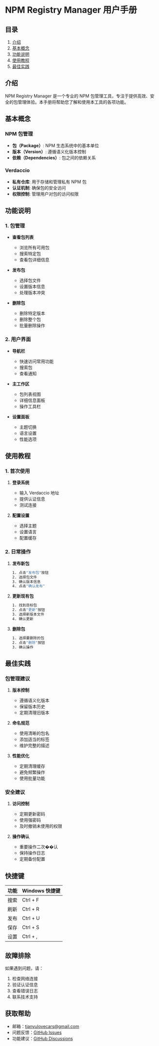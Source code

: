 # NPM Registry Manager 用户手册

## 目录

1. [介绍](#介绍)
2. [基本概念](#基本概念)
3. [功能说明](#功能说明)
4. [使用教程](#使用教程)
5. [最佳实践](#最佳实践)

## 介绍

NPM Registry Manager 是一个专业的 NPM 包管理工具，专注于提供高效、安全的包管理体验。本手册将帮助您了解和使用本工具的各项功能。

## 基本概念

### NPM 包管理
- **包（Package）**: NPM 生态系统中的基本单位
- **版本（Version）**: 遵循语义化版本控制
- **依赖（Dependencies）**: 包之间的依赖关系

### Verdaccio
- **私有仓库**: 用于存储和管理私有 NPM 包
- **认证机制**: 确保包的安全访问
- **权限控制**: 管理用户对包的访问权限

## 功能说明

### 1. 包管理
- **查看包列表**
  - 浏览所有可用包
  - 搜索特定包
  - 查看包详细信息

- **发布包**
  - 选择包文件
  - 设置版本信息
  - 处理版本冲突

- **删除包**
  - 删除特定版本
  - 删除整个包
  - 批量删除操作

### 2. 用户界面
- **导航栏**
  - 快速访问常用功能
  - 搜索包
  - 查看通知

- **主工作区**
  - 包列表视图
  - 详细信息面板
  - 操作工具栏

- **设置面板**
  - 主题切换
  - 语言设置
  - 性能选项

## 使用教程

### 1. 首次使用
1. **登录系统**
   - 输入 Verdaccio 地址
   - 提供认证信息
   - 测试连接

2. **配置设置**
   - 选择主题
   - 设置语言
   - 配置缓存

### 2. 日常操作
1. **发布新包**
   ```bash
   1. 点击"发布包"按钮
   2. 选择包文件
   3. 确认版本信息
   4. 点击"确认发布"
   ```

2. **更新现有包**
   ```bash
   1. 找到目标包
   2. 点击"更新"按钮
   3. 选择新版本文件
   4. 确认更新
   ```

3. **删除包**
   ```bash
   1. 选择要删除的包
   2. 点击"删除"按钮
   3. 确认操作
   ```

## 最佳实践

### 包管理建议
1. **版本控制**
   - 遵循语义化版本
   - 保留版本历史
   - 定期清理旧版本

2. **命名规范**
   - 使用清晰的包名
   - 添加适当的标签
   - 维护完整的描述

3. **性能优化**
   - 定期清理缓存
   - 避免频繁操作
   - 使用批量功能

### 安全建议
1. **访问控制**
   - 定期更新密码
   - 使用强密码
   - 及时撤销未使用的权限

2. **操作确认**
   - 重要操作二次��认
   - 保持操作日志
   - 定期备份配置

## 快捷键

| 功能 | Windows 快捷键 |
|------|--------------|
| 搜索 | Ctrl + F |
| 刷新 | Ctrl + R |
| 发布 | Ctrl + U |
| 保存 | Ctrl + S |
| 设置 | Ctrl + , |

## 故障排除

如果遇到问题，请：
1. 检查网络连接
2. 验证认证信息
3. 查看错误日志
4. 联系技术支持

## 获取帮助

- 邮箱：[tianyulovecars@gmail.com](mailto:tianyulovecars@gmail.com)
- 问题反馈：[GitHub Issues](https://github.com/tbyd/npm-registry-manager/issues)
- 功能建议：[GitHub Discussions](https://github.com/tbyd/npm-registry-manager/discussions) 
